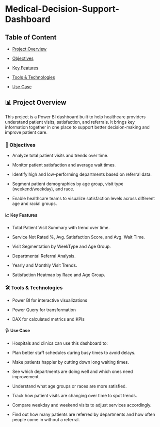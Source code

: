 # Medical-Decision-Support-Dashboard

## Table of Content

- [Project Overview](#project-overview)

- [Objectives](#objectives)

- [Key Features](#Key-Features)

-  [Tools & Technologies](#tools-&-technologies)

-  [Use Case](#use-case)

## 📊 Project Overview

This project is a Power BI dashboard built to help healthcare providers understand patient visits, satisfaction, and referrals. It brings key information together in one place to support better decision-making and improve patient care.


### 🎯 Objectives

- Analyze total patient visits and trends over time.

- Monitor patient satisfaction and average wait times.

- Identify high and low-performing departments based on referral data.

- Segment patient demographics by age group, visit type (weekend/weekday), and race.

- Enable healthcare teams to visualize satisfaction levels across different age and racial groups.
  

#### 📈 Key Features

- Total Patient Visit Summary with trend over time.

- Service Not Rated %, Avg. Satisfaction Score, and Avg. Wait Time.

- Visit Segmentation by WeekType and Age Group.

- Departmental Referral Analysis.

- Yearly and Monthly Visit Trends.

- Satisfaction Heatmap by Race and Age Group.

### 🛠 Tools & Technologies

- Power BI for interactive visualizations
  
- Power Query for transformation

- DAX for calculated metrics and KPIs


#### 🩺 Use Case

- Hospitals and clinics can use this dashboard to:

- Plan better staff schedules during busy times to avoid delays.

- Make patients happier by cutting down long waiting times.

- See which departments are doing well and which ones need improvement.

- Understand what age groups or races are more satisfied.

- Track how patient visits are changing over time to spot trends.

- Compare weekday and weekend visits to adjust services accordingly.

- Find out how many patients are referred by departments and how often people come in without a referral.


